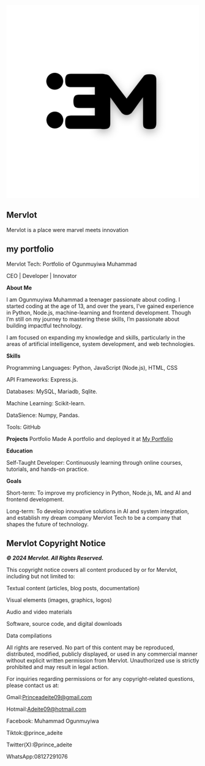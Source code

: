 <div align="center">
  <img src="20250202_105956_0000.png" width="700px">
</div>

##  **Mervlot** 
Mervlot is a place were marvel meets innovation
##  **my portfolio**
Mervlot Tech: Portfolio of Ogunmuyiwa Muhammad 

CEO | Developer | Innovator


**About Me**

I am Ogunmuyiwa Muhammad a teenager passionate about coding. I started coding at the age of 13, and over the years, I’ve gained experience in Python, Node.js, machine-learning and frontend development. Though I’m still on my journey to mastering these skills, I’m passionate about building impactful technology.

I am focused on expanding my knowledge and skills, particularly in the areas of artificial intelligence, system development, and web technologies.

**Skills**

Programming Languages: Python, JavaScript (Node.js), HTML, CSS

API Frameworks: Express.js.

Databases: MySQL, Mariadb, Sqlite.

Machine Learning: Scikit-learn.

DataSience: Numpy, Pandas.

Tools: GitHub

**Projects**
Portfolio
Made A portfolio and deployed it at <a href="https://mervlot.github.io">My Portfolio</a>




**Education**

Self-Taught Developer: Continuously learning through online courses, tutorials, and hands-on practice.

**Goals**

Short-term: To improve my proficiency in Python, Node.js, ML and AI and frontend development.

Long-term: To develop innovative solutions in AI and system integration, and establish my dream company Mervlot Tech to be a company that shapes the future of technology.


## **Mervlot Copyright Notice**



***© 2024 Mervlot. All Rights Reserved.***


This copyright notice covers all content produced by or for Mervlot, including but not limited to:

Textual content (articles, blog posts, documentation)

Visual elements (images, graphics, logos)

Audio and video materials

Software, source code, and digital downloads

Data compilations


All rights are reserved. No part of this content may be reproduced, distributed, modified, publicly displayed, or used in any commercial manner without explicit written permission from Mervlot. Unauthorized use is strictly prohibited and may result in legal action.


For inquiries regarding permissions or for any copyright-related questions, please contact us at:

Gmail:Princeadeite09@gmail.com

Hotmail:Adeite09@hotmail.com

Facebook: Muhammad Ogunmuyiwa

Tiktok:@prince_adeite

Twitter(X):@prince_adeite

WhatsApp:08127291076
